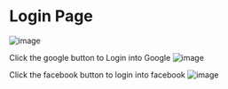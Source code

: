 # Login Page
![image](https://github.com/user-attachments/assets/09a3f4da-ddfe-4ba3-8a4a-bf08376563b9)

Click the google button to Login into Google
![image](https://github.com/user-attachments/assets/f310cb32-4b8d-4a10-973f-ef3531806fff)

Click the facebook button to login into facebook
![image](https://github.com/user-attachments/assets/8e2f5cb4-a923-453e-b148-44358fc69394)
